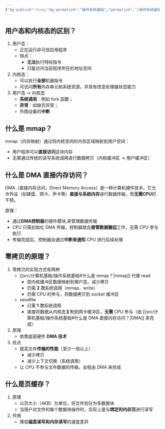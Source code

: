 ```yaml
---
{"dg-publish":true,"dg-permalink":"操作系统基础","permalink":"/操作系统基础/"}
---
```



## 用户态和内核态的区别？

1. 用户态：
	- 正在运行非可信应用程序
	- 特点：
		- **无法**执行特权指令
		- 只能访问当前程序所在的地址空间
2. 内核态：
	- 可以执行**全部**机器指令
	- 可访问**所有**内存单元和系统资源，并具有改变处理器状态能力
3. 用户态 -> 内核态
	- **系统调用**：例如 fork 函数；
	- **异常**：如缺页异常；
	- 外围设备的**中断**

## 什么是 mmap？

mmap（内存映射）通过将内核空间的内存区域映射到用户空间：
- 用户程序可以**直接访问**这块内存
- 无需通过传统的读写系统调用进行数据拷贝（内核缓冲区 -> 用户缓冲区）

## 什么是 DMA 直接内存访问？

DMA（直接内存访问，Direct Memory Access）是一种计算机硬件技术。它允许外设（如硬盘、网卡、声卡等）**直接与系统内存**进行数据传输，而**无需CPU**的干预。

原理：
- 通过**DMA控制器**的硬件模块,来管理数据传输
- CPU 只需初始化 DMA 传输，控制器就会**接管数据搬运**工作，无需 CPU 参与执行
- 传输完成后，控制器会通过**中断来通知** CPU 进行后续处理

## 零拷贝的原理？

1. 零拷贝的实现方式有两种
	- [[src/计算机基础/操作系统基础#什么是 mmap？\|mmap]] 代替 read
		- 把内核缓冲区数据映射到用户态，减少拷贝
		- 仍需 **2 次**系统调用（mmap、write）
		- 仍需 CPU 的参与，将数据拷贝到 socket 缓冲区
	- sendfile
		- 只需 **1 次**系统调用
		- 直接将数据从内核态复制到网卡缓冲区，**无需** CPU 参与（由 [[src/计算机基础/操作系统基础#什么是 DMA 直接内存访问？\|DMA]] 来完成）
2. 原理
	- 依靠底层硬件 **DMA 技术**
3. 优点
	- 提高文件**传输的性能**（至少一倍以上）
		- 减少拷贝
		- 减少上下文切换（系统调用）
	- 让 CPU 不参与文件数据的传输，全程由 DMA 来完成

## 什么是页缓存？

1. 原理
	- 以页大小（4KB）为单位，将文件划分为多数据块
	- 当用户对文件的每个数据块操作时，实际上是与**绑定的内存页**进行读写
2. 作用
	- 降低**磁盘读写和内存读写**的速度差异